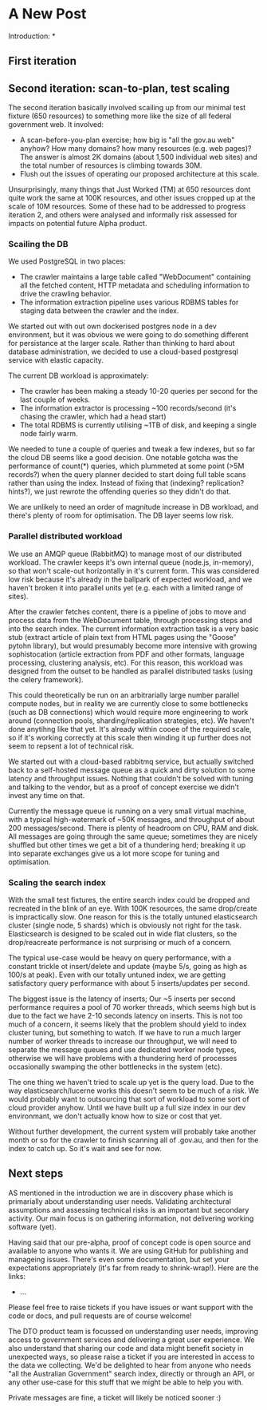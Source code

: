 # A New Post

Introduction:
 *

## First iteration

## Second iteration: scan-to-plan, test scaling

The second iteration basically involved scailing up from our minimal test fixture (650 resources) to something more like the size of all federal government web. It involved:
 * A scan-before-you-plan exercise; how big is "all the gov.au web" anyhow? How many domains? how many resources (e.g. web pages)? The answer is almost 2K domains (about 1,500 individual web sites) and the total number of resources is climbing towards 30M.
 * Flush out the issues of operating our proposed architecture at this scale.
 
Unsurprisingly, many things that Just Worked (TM) at 650 resources dont quite work the same at 100K resources, and other issues cropped up at the scale of 10M resources. Some of these had to be addressed to progress iteration 2, and others were analysed and informally risk assessed for impacts on potential future Alpha product.


### Scailing the DB

We used PostgreSQL in two places:
 * The crawler maintains a large table called "WebDocument" containing all the fetched content, HTTP metadata and scheduling information to drive the crawling behavior.
 * The information extraction pipeline uses various RDBMS tables for staging data between the crawler and the index.

We started out with out own dockerised postgres node in a dev environment, but it was obvious we were going to do something different for persistance at the larger scale. Rather than thinking to hard about database administration, we decided to use a cloud-based postgresql service with elastic capacity.

The current DB workload is approximately:
 * The crawler has been making a steady 10-20 queries per second for the last couple of weeks.
 * The information extractor is processing ~100 records/second (it's chasing the crawler, which had a head start)
 * The total RDBMS is currently utilising ~1TB of disk, and keeping a single node fairly warm.

We needed to tune a couple of queries and tweak a few indexes, but so far the cloud DB seems like a good decision. One notable gotcha was the performance of count(*) queries, which plummeted at some point (>5M records?) when the query planner decided to start doing full table scans rather than using the index. Instead of fixing that (indexing? replication? hints?), we just rewrote the offending queries so they didn't do that.

We are unlikely to need an order of magnitude increase in DB workload, and there's plenty of room for optimisation. The DB layer seems low risk.


### Parallel distributed workload

We use an AMQP queue (RabbitMQ) to manage most of our distributed workload. The crawler keeps it's own internal  queue (node.js, in-memory), so that won't scale-out horizontally in it's current form. This was considered low risk because it's already in the ballpark of expected workload, and we haven't broken it into parallel units yet (e.g. each with a limited range of sites).

After the crawler fetches content, there is a pipeline of jobs to move and process data from the WebDocument table, through processing steps and into the search index. The current information extraction task is a very basic stub (extract article of plain text from HTML pages using the "Goose" pytohn library), but would presumably become more intensive with growing sophistocation (article extraction from PDF and other formats, language processing, clustering analysis, etc). For this reason, this workload was designed from the outset to be handled as parallel distributed tasks (using the celery framework).

This could theoretically be run on an arbitrarially large number parallel compute nodes, but in reality we are currently close to some bottlenecks (such as DB connections) which would require more engineering to work around (connection pools, sharding/replication strategies, etc). We haven't done anytihng like that yet. It's already within cooee of the required scale, so if it's working correctly at this scale then winding it up further does not seem to repsent a lot of technical risk. 

We started out with a cloud-based rabbitmq service, but actually switched back to a self-hosted message queue as a quick and dirty solution to some latency and throughput issues. Nothing that couldn't be solved with tuning and talking to the vendor, but as a proof of concept exercise we didn't invest any time on that.

Currently the message queue is running on a very small virtual machine, with a typical high-watermark of ~50K messages, and throughput of about 200 messages/second. There is plenty of headroom on CPU, RAM and disk. All messages are going through the same queue; sometimes they are nicely shuffled but other times we get a bit of a thundering herd; breaking it up into separate exchanges give us a lot more scope for tuning and optimisation.


### Scaling the search index

With the small test fixtures, the entire search index could be dropped and recreated in the blink of an eye. With 100K resources, the same drop/create is impractically slow. One reason for this is the totally untuned elasticsearch cluster (single node, 5 shards) which is obviously not right for the task. Elasticsearch is designed to be scaled out in wide flat clusters, so the drop/reacreate performance is not surprising or much of a concern. 

The typical use-case would be heavy on query performance, with a constant trickle ot insert/delete and update (maybe 5/s, going as high as 100/s at peak). Even with our totally untuned index, we are getting satisfactory query performance with about 5 inserts/updates per second.

The biggest issue is the latency of inserts; Our ~5 inserts per second performance requires a pool of 70 worker threads, which seems high but is due to the fact we have 2-10 seconds latency on inserts. This is not too much of a concern, it seems likely that the problem should yield to index cluster tuning, but something to watch. If we have to run a much larger number of worker threads to increase our throughput, we will need to separate the message queues and use dedicated worker node types, otherwise we will have problems with a thundering herd of processes occasionally swamping the other bottlenecks in the system (etc).

The one thing we haven't tried to scale up yet is the query load. Due to the way elasticsearch/lucerne works this doesn't seem to be much of a risk. We would probably want to outsourcing that sort of workload to some sort of cloud provider anyhow. Until we have built up a full size index in our dev environmant, we don't actually know how to size or cost that yet.

Without further development, the current system will probably take another month or so for the crawler to finish scanning all of .gov.au, and then for the index to catch up. So it's wait and see for now.


## Next steps

AS mentioned in the introduction we are in discovery phase which is primarially about understanding user needs. Validating architectural assumptions and assessing technical risks is an important but secondary activity. Our main focus is on gathering information, not delivering working software (yet).

Having said that our pre-alpha, proof of concept code is open source and available to anyone who wants it. We are using GitHub for publishing and manageing issues. There's even some documentation, but set your expectations appropriately (it's far from ready to shrink-wrap!). Here are the links:

 * ...

Please feel free to raise tickets if you have issues or want support with the code or docs, and pull requests are of course welcome! 

The DTO product team is focussed on understanding user needs, improving access to government services and delivering a great user experience. We also understand that sharing our code and data might benefit society in unexpected ways, so please raise a ticket if you are interested in access to the data we collecting. We'd be delighted to hear from anyone who needs "all the Australian Government" search index, directly or through an API, or any other use-case for this stuff that we might be able to help you with.

Private messages are fine, a ticket will likely be noticed sooner :)




